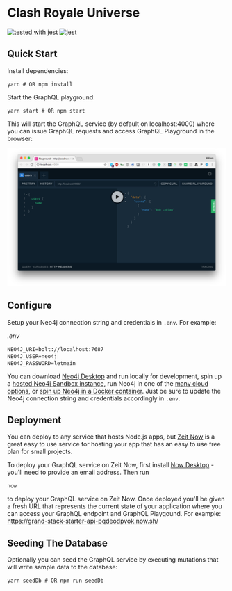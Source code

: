 # Clash Royale Universe

[![tested with jest](https://img.shields.io/badge/tested_with-jest-99424f.svg)](https://github.com/facebook/jest) [![jest](https://jestjs.io/img/jest-badge.svg)](https://github.com/facebook/jest)

## Quick Start

Install dependencies:

```
yarn # OR npm install
```

Start the GraphQL playground:

```
yarn start # OR npm start
```

This will start the GraphQL service (by default on localhost:4000) where you can issue GraphQL requests and access GraphQL Playground in the browser:

![GraphQL Playground](img/graphql-playground.png)

## Configure

Setup your Neo4j connection string and credentials in `.env`. For example:

*.env*
```
NEO4J_URI=bolt://localhost:7687
NEO4J_USER=neo4j
NEO4J_PASSWORD=letmein
```

You can download [Neo4j Desktop](https://neo4j.com/download/) and run locally for development, spin up a [hosted Neo4j Sandbox instance](https://neo4j.com/download/), run Neo4j in one of the [many cloud options](https://neo4j.com/developer/guide-cloud-deployment/), or [spin up Neo4j in a Docker container](https://neo4j.com/developer/docker/). Just be sure to update the Neo4j connection string and credentials accordingly in `.env`.

## Deployment

You can deploy to any service that hosts Node.js apps, but [Zeit Now](https://zeit.co/now) is a great easy to use service for hosting your app that has an easy to use free plan for small projects. 

To deploy your GraphQL service on Zeit Now, first install [Now Desktop](https://zeit.co/download) - you'll need to provide an email address. Then run

```
now
```

to deploy your GraphQL service on Zeit Now. Once deployed you'll be given a fresh URL that represents the current state of your application where you can access your GraphQL endpoint and GraphQL Playgound. For example: https://grand-stack-starter-api-pqdeodpvok.now.sh/

## Seeding The Database

Optionally you can seed the GraphQL service by executing mutations that will write sample data to the database:

```
yarn seedDb # OR npm run seedDb
```
